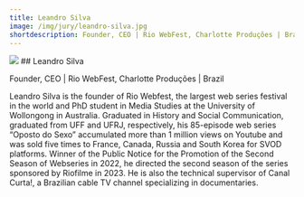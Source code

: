 ```yaml
---
title: Leandro Silva 
image: /img/jury/leandro-silva.jpg
shortdescription: Founder, CEO | Rio WebFest, Charlotte Produções | Brazil
---
```

<img src="/img/leandro-silva.jpg">
## Leandro Silva 

Founder, CEO | Rio WebFest, Charlotte Produções | Brazil

Leandro Silva is the founder of Rio Webfest, the largest web series festival in the world and PhD student in Media Studies at the University of Wollongong in Australia. Graduated in History and Social Communication, graduated from UFF and UFRJ, respectively, his 85-episode web series “Oposto do Sexo” accumulated more than 1 million views on Youtube and was sold five times to France, Canada, Russia and South Korea for SVOD platforms. Winner of the Public Notice for the Promotion of the Second Season of Webseries in 2022, he directed the second season of the series sponsored by Riofilme in 2023. He is also the technical supervisor of Canal Curta!, a Brazilian cable TV channel specializing in documentaries.
